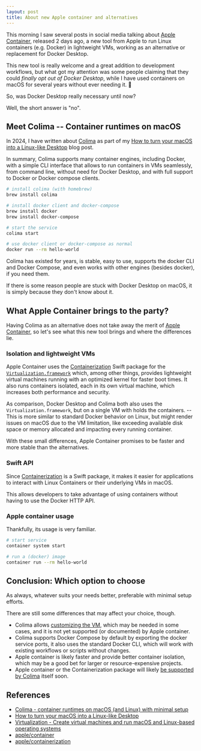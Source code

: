```yaml
---
layout: post
title: About new Apple container and alternatives
---
```


This morning I saw several posts in social media talking about [Apple Container], released 2 days ago, a new tool from Apple to run Linux containers (e.g. Docker) in lightweight VMs, working as an alternative or replacement for Docker Desktop.

This new tool is really welcome and a great addition to development workflows, but what got my attention was some people claiming that they could _finally opt out of Docker Desktop_, while I have used containers on macOS for several years without ever needing it. 🤔

So, was Docker Desktop really necessary until now?

Well, the short answer is "no".

## Meet Colima -- Container runtimes on macOS

In 2024, I have written about [Colima] as part of my [How to turn your macOS into a Linux-like Desktop] blog post.

In summary, Colima supports many container engines, including Docker, with a simple CLI interface that allows to run containers in VMs seamlessly, from command line, without need for Docker Desktop, and with full support to Docker or Docker compose clients.

```bash
# install colima (with homebrew)
brew install colima

# install docker client and docker-compose
brew install docker
brew install docker-compose

# start the service
colima start

# use docker client or docker-compose as normal
docker run --rm hello-world
```

Colima has existed for years, is stable, easy to use, supports the docker CLI and Docker Compose, and even works with other engines (besides docker), if you need them.

If there is some reason people are stuck with Docker Desktop on macOS, it is simply because they don't know about it.

## What Apple Container brings to the party?

Having Colima as an alternative does not take away the merit of [Apple Container], so let's see what this new tool brings and where the differences lie.

### Isolation and lightweight VMs

Apple Container uses the [Containerization] Swift package for the [`Virtualization.framework`] which, among other things, provides lightweight virtual machines running with an optimized kernel for faster boot times. It also runs containers isolated, each in its own virtual machine, which increases both performance and security.

As comparison, Docker Desktop and Colima both also uses the `Virtualization.framework`, but on a single VM with holds the containers. -- This is more similar to standard Docker behavior on Linux, but might render issues on macOS due to the VM limitation, like exceeding available disk space or memory allocated and impacting every running container.

With these small differences, Apple Container promises to be faster and more stable than the alternatives.

### Swift API

Since [Containerization] is a Swift package, it makes it easier for applications to interact with Linux Containers or their underlying VMs in macOS.

This allows developers to take advantage of using containers without having to use the Docker HTTP API.

### Apple container usage

Thankfully, its usage is very familiar.

```bash
# start service
container system start

# run a (docker) image
container run --rm hello-world
```

## Conclusion: Which option to choose

As always, whatever suits your needs better, preferable with minimal setup efforts.

There are still some differences that may affect your choice, though.

- Colima allows [customizing the VM], which may be needed in some cases, and it is not yet supported (or documented) by Apple container.
- Colima supports Docker Compose by default by exporting the docker service ports, it also uses the standard Docker CLI, which will work with existing workflows or scripts without changes.
- Apple container is likely faster and provide better container isolation, which may be a good bet for larger or resource-expensive projects.
- Apple container or the Containerization package will likely [be supported by Colima][colima support] itself soon.

## References

- [Colima - container runtimes on macOS (and Linux) with minimal setup][Colima]
- [How to turn your macOS into a Linux-like Desktop]
- [Virtualization - Create virtual machines and run macOS and Linux-based operating systems][`Virtualization.framework`]
- [apple/container][Apple container]
- [apple/containerization][Containerization]

[Apple Container]: https://github.com/apple/container
[Colima]: https://github.com/abiosoft/colima
[How to turn your macOS into a Linux-like Desktop]: https://blog.codeminer42.com/how-to-turn-your-macos-into-a-linux-like-desktop/
[Containerization]: https://github.com/apple/containerization
[`Virtualization.framework`]: https://developer.apple.com/documentation/virtualization
[customizing the VM]: https://github.com/abiosoft/colima?tab=readme-ov-file#customizing-the-vm
[colima support]: https://github.com/abiosoft/colima/issues/1335
